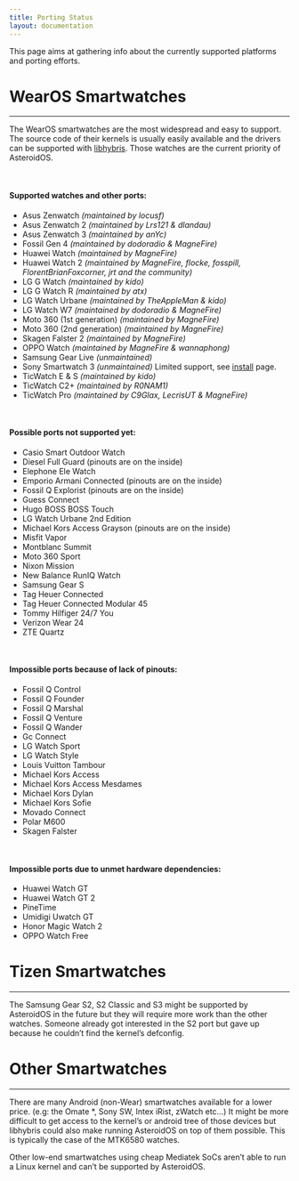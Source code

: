 ```yaml
---
title: Porting Status
layout: documentation
---
```

This page aims at gathering info about the currently supported platforms and porting efforts.

# WearOS Smartwatches
---

The WearOS smartwatches are the most widespread and easy to support. The source code of their kernels is usually easily available and the drivers can be supported with [libhybris](https://github.com/libhybris/libhybris). Those watches are the current priority of AsteroidOS.

&nbsp;
#### Supported watches and other ports:
- Asus Zenwatch *(maintained by locusf)*
- Asus Zenwatch 2 *(maintained by Lrs121 & dlandau)*
- Asus Zenwatch 3 *(maintained by anYc)*
- Fossil Gen 4 *(maintained by dodoradio & MagneFire)*
- Huawei Watch *(maintained by MagneFire)*
- Huawei Watch 2 *(maintained by MagneFire, flocke, fosspill, FlorentBrianFoxcorner, jrt and the community)*
- LG G Watch *(maintained by kido)*
- LG G Watch R *(maintained by atx)*
- LG Watch Urbane *(maintained by TheAppleMan & kido)*
- LG Watch W7 *(maintained by dodoradio & MagneFire)*
- Moto 360 (1st generation) *(maintained by MagneFire)*
- Moto 360 (2nd generation) *(maintained by MagneFire)*
- Skagen Falster 2 *(maintained by MagneFire)*
- OPPO Watch *(maintained by MagneFire & wannaphong)*
- Samsung Gear Live *(unmaintained)*
- Sony Smartwatch 3 *(unmaintained)* Limited support, see <a href="https://asteroidos.org/install/tetra/">install</a> page.
- TicWatch E & S *(maintained by kido)*
- TicWatch C2+ *(maintained by R0NAM1)*
- TicWatch Pro *(maintained by C9Glax, LecrisUT & MagneFire)*

&nbsp;
#### Possible ports not supported yet:

- Casio Smart Outdoor Watch
- Diesel Full Guard (pinouts are on the inside)
- Elephone Ele Watch
- Emporio Armani Connected (pinouts are on the inside)
- Fossil Q Explorist (pinouts are on the inside)
- Guess Connect
- Hugo BOSS BOSS Touch
- LG Watch Urbane 2nd Edition
- Michael Kors Access Grayson (pinouts are on the inside)
- Misfit Vapor
- Montblanc Summit
- Moto 360 Sport
- Nixon Mission
- New Balance RunIQ Watch
- Samsung Gear S
- Tag Heuer Connected
- Tag Heuer Connected Modular 45
- Tommy Hilfiger 24/7 You
- Verizon Wear 24
- ZTE Quartz

&nbsp;
#### Impossible ports because of lack of pinouts:
- Fossil Q Control
- Fossil Q Founder
- Fossil Q Marshal
- Fossil Q Venture
- Fossil Q Wander
- Gc Connect
- LG Watch Sport
- LG Watch Style
- Louis Vuitton Tambour
- Michael Kors Access
- Michael Kors Access Mesdames
- Michael Kors Dylan
- Michael Kors Sofie
- Movado Connect
- Polar M600
- Skagen Falster

&nbsp;
#### Impossible ports due to unmet hardware dependencies:

- Huawei Watch GT
- Huawei Watch GT 2
- PineTime
- Umidigi Uwatch GT
- Honor Magic Watch 2
- OPPO Watch Free

# Tizen Smartwatches
---

The Samsung Gear S2, S2 Classic and S3 might be supported by AsteroidOS in the future but they will require more work than the other watches. Someone already got interested in the S2 port but gave up because he couldn’t find the kernel’s defconfig.

# Other Smartwatches
---

There are many Android (non-Wear) smartwatches available for a lower price. (e.g: the Omate *, Sony SW, Intex iRist, zWatch etc…) It might be more difficult to get access to the kernel’s or android tree of those devices but libhybris could also make running AsteroidOS on top of them possible. This is typically the case of the MTK6580 watches.

Other low-end smartwatches using cheap Mediatek SoCs aren’t able to run a Linux kernel and can’t be supported by AsteroidOS.
